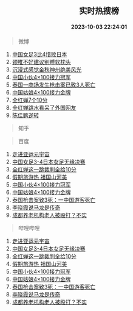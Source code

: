 <div align="center"><h2>实时热搜榜</h2><h4>2023-10-03 22:24:01</h4></div>

> 微博  

1. [中国女足3比4惜败日本](https://s.weibo.com/weibo?q=%E4%B8%AD%E5%9B%BD%E5%A5%B3%E8%B6%B33%E6%AF%944%E6%83%9C%E8%B4%A5%E6%97%A5%E6%9C%AC&t=31&band_rank=1&Refer=top)<br />
2. [颈椎不好建议别睡软枕头](https://s.weibo.com/weibo?q=%23%E9%A2%88%E6%A4%8E%E4%B8%8D%E5%A5%BD%E5%BB%BA%E8%AE%AE%E5%88%AB%E7%9D%A1%E8%BD%AF%E6%9E%95%E5%A4%B4%23&t=31&band_rank=2&Refer=top)<br />
3. [沉浸式感觉金秋神州绝美风光](https://s.weibo.com/weibo?q=%23%E6%B2%89%E6%B5%B8%E5%BC%8F%E6%84%9F%E8%A7%89%E9%87%91%E7%A7%8B%E7%A5%9E%E5%B7%9E%E7%BB%9D%E7%BE%8E%E9%A3%8E%E5%85%89%23&t=31&band_rank=3&Refer=top)<br />
4. [中国小伙4×100接力冠军](https://s.weibo.com/weibo?q=%23%E4%B8%AD%E5%9B%BD%E5%B0%8F%E4%BC%994%C3%97100%E6%8E%A5%E5%8A%9B%E5%86%A0%E5%86%9B%23&t=31&band_rank=4&Refer=top)<br />
5. [泰国一商场发生枪击案已致3人死亡](https://s.weibo.com/weibo?q=%23%E6%B3%B0%E5%9B%BD%E4%B8%80%E5%95%86%E5%9C%BA%E5%8F%91%E7%94%9F%E6%9E%AA%E5%87%BB%E6%A1%88%E5%B7%B2%E8%87%B43%E4%BA%BA%E6%AD%BB%E4%BA%A1%23&t=31&band_rank=5&Refer=top)<br />
6. [中国姑娘4×100接力金牌](https://s.weibo.com/weibo?q=%23%E4%B8%AD%E5%9B%BD%E5%A7%91%E5%A8%984%C3%97100%E6%8E%A5%E5%8A%9B%E9%87%91%E7%89%8C%23&t=31&band_rank=6&Refer=top)<br />
7. [全红婵7个10分](https://s.weibo.com/weibo?q=%23%E5%85%A8%E7%BA%A2%E5%A9%B57%E4%B8%AA10%E5%88%86%23&t=31&band_rank=7&Refer=top)<br />
8. [全红婵跳水看呆了外国网友](https://s.weibo.com/weibo?q=%23%E5%85%A8%E7%BA%A2%E5%A9%B5%E8%B7%B3%E6%B0%B4%E7%9C%8B%E5%91%86%E4%BA%86%E5%A4%96%E5%9B%BD%E7%BD%91%E5%8F%8B%23&t=31&band_rank=8&Refer=top)<br />
9. [陈佳鹏逆转](https://s.weibo.com/weibo?q=%E9%99%88%E4%BD%B3%E9%B9%8F%E9%80%86%E8%BD%AC&t=31&band_rank=9&Refer=top)<br />

> 知乎  


> 百度  

1. [走进亚运元宇宙](https://www.baidu.com/s?wd=%E8%B5%B0%E8%BF%9B%E4%BA%9A%E8%BF%90%E5%85%83%E5%AE%87%E5%AE%99&sa=fyb_news&rsv_dl=fyb_news)<br />
2. [中国女足3-4日本女足无缘决赛](https://www.baidu.com/s?wd=%E4%B8%AD%E5%9B%BD%E5%A5%B3%E8%B6%B33-4%E6%97%A5%E6%9C%AC%E5%A5%B3%E8%B6%B3%E6%97%A0%E7%BC%98%E5%86%B3%E8%B5%9B&sa=fyb_news&rsv_dl=fyb_news)<br />
3. [全红婵这一跳裁判全给10分](https://www.baidu.com/s?wd=%E5%85%A8%E7%BA%A2%E5%A9%B5%E8%BF%99%E4%B8%80%E8%B7%B3%E8%A3%81%E5%88%A4%E5%85%A8%E7%BB%9910%E5%88%86&sa=fyb_news&rsv_dl=fyb_news)<br />
4. [假期旅游热 祖国山河美](https://www.baidu.com/s?wd=%E5%81%87%E6%9C%9F%E6%97%85%E6%B8%B8%E7%83%AD+%E7%A5%96%E5%9B%BD%E5%B1%B1%E6%B2%B3%E7%BE%8E&sa=fyb_news&rsv_dl=fyb_news)<br />
5. [中国小伙4×100接力冠军](https://www.baidu.com/s?wd=%E4%B8%AD%E5%9B%BD%E5%B0%8F%E4%BC%994%C3%97100%E6%8E%A5%E5%8A%9B%E5%86%A0%E5%86%9B&sa=fyb_news&rsv_dl=fyb_news)<br />
6. [中国姑娘4×100接力金牌](https://www.baidu.com/s?wd=%E4%B8%AD%E5%9B%BD%E5%A7%91%E5%A8%984%C3%97100%E6%8E%A5%E5%8A%9B%E9%87%91%E7%89%8C&sa=fyb_news&rsv_dl=fyb_news)<br />
7. [泰国枪击案致3死：一中国游客死亡](https://www.baidu.com/s?wd=%E6%B3%B0%E5%9B%BD%E6%9E%AA%E5%87%BB%E6%A1%88%E8%87%B43%E6%AD%BB%EF%BC%9A%E4%B8%80%E4%B8%AD%E5%9B%BD%E6%B8%B8%E5%AE%A2%E6%AD%BB%E4%BA%A1&sa=fyb_news&rsv_dl=fyb_news)<br />
8. [李晓霞说马龙是传奇](https://www.baidu.com/s?wd=%E6%9D%8E%E6%99%93%E9%9C%9E%E8%AF%B4%E9%A9%AC%E9%BE%99%E6%98%AF%E4%BC%A0%E5%A5%87&sa=fyb_news&rsv_dl=fyb_news)<br />
9. [成都养老机构老人被殴打？不实](https://www.baidu.com/s?wd=%E6%88%90%E9%83%BD%E5%85%BB%E8%80%81%E6%9C%BA%E6%9E%84%E8%80%81%E4%BA%BA%E8%A2%AB%E6%AE%B4%E6%89%93%EF%BC%9F%E4%B8%8D%E5%AE%9E&sa=fyb_news&rsv_dl=fyb_news)<br />

> 哔哩哔哩  

1. [走进亚运元宇宙](https://www.baidu.com/s?wd=%E8%B5%B0%E8%BF%9B%E4%BA%9A%E8%BF%90%E5%85%83%E5%AE%87%E5%AE%99&sa=fyb_news&rsv_dl=fyb_news)<br />
2. [中国女足3-4日本女足无缘决赛](https://www.baidu.com/s?wd=%E4%B8%AD%E5%9B%BD%E5%A5%B3%E8%B6%B33-4%E6%97%A5%E6%9C%AC%E5%A5%B3%E8%B6%B3%E6%97%A0%E7%BC%98%E5%86%B3%E8%B5%9B&sa=fyb_news&rsv_dl=fyb_news)<br />
3. [全红婵这一跳裁判全给10分](https://www.baidu.com/s?wd=%E5%85%A8%E7%BA%A2%E5%A9%B5%E8%BF%99%E4%B8%80%E8%B7%B3%E8%A3%81%E5%88%A4%E5%85%A8%E7%BB%9910%E5%88%86&sa=fyb_news&rsv_dl=fyb_news)<br />
4. [假期旅游热 祖国山河美](https://www.baidu.com/s?wd=%E5%81%87%E6%9C%9F%E6%97%85%E6%B8%B8%E7%83%AD+%E7%A5%96%E5%9B%BD%E5%B1%B1%E6%B2%B3%E7%BE%8E&sa=fyb_news&rsv_dl=fyb_news)<br />
5. [中国小伙4×100接力冠军](https://www.baidu.com/s?wd=%E4%B8%AD%E5%9B%BD%E5%B0%8F%E4%BC%994%C3%97100%E6%8E%A5%E5%8A%9B%E5%86%A0%E5%86%9B&sa=fyb_news&rsv_dl=fyb_news)<br />
6. [中国姑娘4×100接力金牌](https://www.baidu.com/s?wd=%E4%B8%AD%E5%9B%BD%E5%A7%91%E5%A8%984%C3%97100%E6%8E%A5%E5%8A%9B%E9%87%91%E7%89%8C&sa=fyb_news&rsv_dl=fyb_news)<br />
7. [泰国枪击案致3死：一中国游客死亡](https://www.baidu.com/s?wd=%E6%B3%B0%E5%9B%BD%E6%9E%AA%E5%87%BB%E6%A1%88%E8%87%B43%E6%AD%BB%EF%BC%9A%E4%B8%80%E4%B8%AD%E5%9B%BD%E6%B8%B8%E5%AE%A2%E6%AD%BB%E4%BA%A1&sa=fyb_news&rsv_dl=fyb_news)<br />
8. [李晓霞说马龙是传奇](https://www.baidu.com/s?wd=%E6%9D%8E%E6%99%93%E9%9C%9E%E8%AF%B4%E9%A9%AC%E9%BE%99%E6%98%AF%E4%BC%A0%E5%A5%87&sa=fyb_news&rsv_dl=fyb_news)<br />
9. [成都养老机构老人被殴打？不实](https://www.baidu.com/s?wd=%E6%88%90%E9%83%BD%E5%85%BB%E8%80%81%E6%9C%BA%E6%9E%84%E8%80%81%E4%BA%BA%E8%A2%AB%E6%AE%B4%E6%89%93%EF%BC%9F%E4%B8%8D%E5%AE%9E&sa=fyb_news&rsv_dl=fyb_news)<br />
